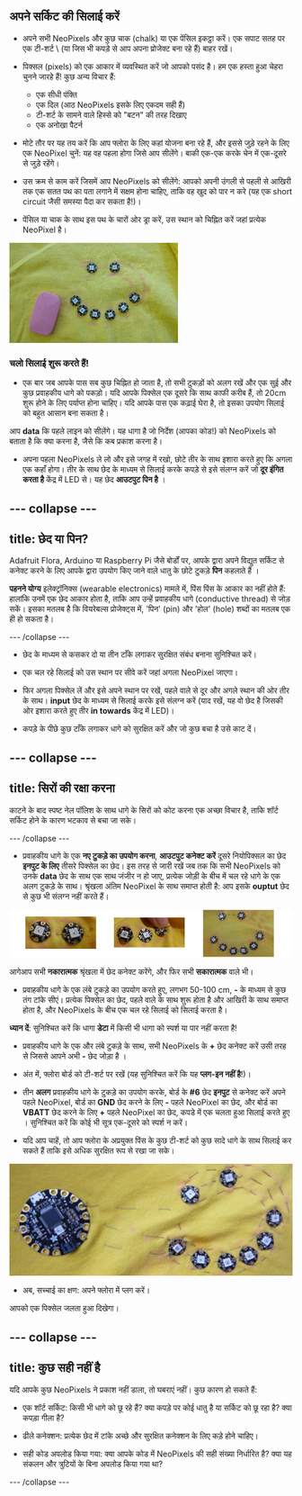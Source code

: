 ## अपने सर्किट की सिलाई करें

+ अपने सभी NeoPixels और कुछ चाक (chalk) या एक पेंसिल इकट्ठा करें। एक सपाट सतह पर एक टी-शर्ट \ (या जिस भी कपड़े से आप अपना प्रोजेक्ट बना रहे हैं) बाहर रखें।

+ पिक्सल (pixels) को एक आकार में व्यवस्थित करें जो आपको पसंद है। हम एक हस्ता हुआ चेहरा चुनने जारहे हैं! कुछ अन्य विचार हैं:
  + एक सीधी पंक्ति
  + एक दिल (आठ NeoPixels इसके लिए एकदम सही हैं)
  + टी-शर्ट के सामने वाले हिस्से को "बटन" की तरह दिखाए
  + एक अनोखा पैटर्न

+ मोटे तौर पर यह तय करें कि आप फ्लोरा के लिए कहां योजना बना रहे हैं, और इससे जुड़े रहने के लिए एक NeoPixel चुनें: यह वह पहला होगा जिसे आप सीलेंगे। बाकी एक-एक करके चेन में एक-दूसरे से जुड़े रहेंगे।

+ उस क्रम से काम करें जिसमें आप NeoPixels को सीलेंगे: आपको अपनी उंगली से पहली से आखिरी तक एक सतत पथ का पता लगाने में सक्षम होना चाहिए, ताकि वह खुद को पार न करे (यह एक short circuit जैसी समस्या पैदा कर सकता है!)।

+ पेंसिल या चाक के साथ इस पथ के चारों ओर ड्रा करें, उस स्थान को चिह्नित करें जहां प्रत्येक NeoPixel है।

![](images/drawAroundShape.png)

### चलो सिलाई शुरू करते हैं!

+ एक बार जब आपके पास सब कुछ चिह्नित हो जाता है, तो सभी टुकड़ों को अलग रखें और एक सुई और कुछ प्रवाहकीय धागे को पकड़ो। यदि आपके पिक्सेल एक दूसरे कि साथ काफी करीब हैं, तो 20cm शुरू होने के लिए पर्याप्त होना चाहिए। यदि आपके पास एक कढ़ाई घेरा है, तो इसका उपयोग सिलाई को बहुत आसान बना सकता है।

आप **data** कि पहले लाइन को सीलेंगे। यह धागा है जो निर्देश (आपका कोड!) को NeoPixels को बताता है कि क्या करना है, जैसे कि कब प्रकाश करना है।

+ अपना पहला NeoPixels ले लो और इसे जगह में रखो, छोटे तीर के साथ इशारा करते हुए कि अगला एक कहाँ होगा। तीर के साथ छेद के माध्यम से सिलाई करके कपड़े से इसे संलग्न करें जो **दूर इंगित करता है** केंद्र में LED से। यह छेद **आउटपुट पिन है** ।

--- collapse ---
---
title: छेद या पिन?
---

Adafruit Flora, Arduino या Raspberry Pi जैसे बोर्डों पर, आपके द्वारा अपने विद्युत सर्किट से कनेक्ट करने के लिए आपके द्वारा उपयोग किए जाने वाले धातु के छोटे टुकड़े **पिन** कहलाते हैं ।

**पहनने योग्य** इलेक्ट्रॉनिक्स (wearable electronics) मामले में, पिंस पिंस के आकार का नहीं होते हैं: हालांकि उनमें एक छेद आकार होता है, ताकि आप उन्हें प्रवाहकीय धागे (conductive thread) से जोड़ सकें। इसका मतलब है कि वियरेबल्स प्रोजेक्ट्स में, 'पिन' (pin) और 'होल' (hole) शब्दों का मतलब एक ही हो सकता है।

--- /collapse ---

+ छेद के माध्यम से कसकर दो या तीन टाँके लगाकर सुरक्षित संबंध बनाना सुनिश्चित करें।

+ एक चल रहे सिलाई को उस स्थान पर सीवे करें जहां अगला NeoPixel जाएगा।

+ फिर अगला पिक्सेल लें और इसे अपने स्थान पर रखें, पहले वाले से दूर और अगले स्थान की ओर तीर के साथ। **input** छेद के माध्यम से सिलाई करके इसे संलग्न करें (याद रखें, यह वो छेद है जिसकी ओर इशारा करते हुए तीर **in towards** केंद्र में LED)।

+ कपड़े के पीछे कुछ टाँके लगाकर धागे को सुरक्षित करें और जो कुछ बचा है उसे काट दें।

--- collapse ---
---
title: सिरों की रक्षा करना
---

काटने के बाद स्पष्ट नेल पॉलिश के साथ धागे के सिरों को कोट करना एक अच्छा विचार है, ताकि शॉर्ट सर्किट होने के कारण भटकाव से बचा जा सके।

--- /collapse ---

+ प्रवाहकीय धागे के एक **नए टुकड़े का उपयोग करना**, **आउटपुट कनेक्ट करें** दूसरे नियोपिक्सल का छेद **इनपुट के लिए** तीसरे पिक्सेल का छेद। इस तरह से जारी रखें जब तक कि सभी NeoPixels को उनके **data** छेद के साथ एक साथ जंजीर न हो जाए, प्रत्येक जोड़ी के बीच में चल रहे धागे के एक अलग टुकड़े के साथ। श्रृंखला अंतिम NeoPixel के साथ समाप्त होती है: आप इसके **ouptut** छेद से कुछ भी संलग्न नहीं करते हैं।

![](images/pixelSewing3_136_800.png)

आगेआप सभी **नकारात्मक** श्रृंखला में छेद कनेक्ट करेंगे, और फिर सभी **सकारात्मक** वाले भी।

+ प्रवाहकीय धागे के एक लंबे टुकड़े का उपयोग करते हुए, लगभग 50-100 cm, **-** के माध्यम से कुछ तंग टांके सीएं। प्रत्येक पिक्सेल का छेद, पहले वाले के साथ शुरू होता है और आखिरी के साथ समाप्त होता है, और NeoPixels के बीच एक चल रहे सिलाई को सिलाई करता है।

**ध्यान दें**: सुनिश्चित करें कि धागा **डेटा** में किसी भी धागा को स्पर्श या पार नहीं करता है!

+ प्रवाहकीय धागे के एक और लंबे टुकड़े के साथ, सभी NeoPixels के **+** छेद कनेक्ट करें उसी तरह से जिससे आपने अभी **-** छेद जोड़ा है ।

+ अंत में, फ्लोरा बोर्ड को टी-शर्ट पर रखें (यह सुनिश्चित करें कि यह **प्लग-इन नहीं है**!)।

+ तीन **अलग** प्रवाहकीय धागे के टुकड़े का उपयोग करके, बोर्ड के **#6** छेद **इनपुट** से कनेक्ट करें अपने पहले NeoPixel, बोर्ड का **GND** छेद करने के लिए **-** पहले NeoPixel का छेद, और बोर्ड का **VBATT** छेद करने के लिए **+** पहले NeoPixel का छेद, कपडे में एक चलता हुआ सिलाई करते हुए । सुनिश्चित करें कि कोई भी सूत्र एक-दूसरे को स्पर्श न करें।

+ यदि आप चाहें, तो आप फ्लोरा के अप्रयुक्त पिंस के कुछ टी-शर्ट को कुछ सादे धागे के साथ सिलाई कर सकते हैं ताकि इसे अधिक सुरक्षित रूप से रखा जा सके।

![](images/stitchedCircuit.png)

+ अब, सच्चाई का क्षण: अपने फ्लोरा में प्लग करें।

आपको एक पिक्सेल जलता हुआ दिखेगा।

--- collapse ---
---
title: कुछ सही नहीं है
---

यदि आपके कुछ NeoPixels ने प्रकाश नहीं डाला, तो घबराएं नहीं। कुछ कारण हो सकते हैं:

+ एक शॉर्ट सर्किट: किसी भी धागे को छू रहे हैं? क्या कपड़े पर कोई धातु है या सर्किट को छू रहा है? क्या कपड़ा गीला है?

+ ढीले कनेक्शन: प्रत्येक छेद में टांके अच्छे और सुरक्षित कनेक्शन के लिए कड़े होने चाहिए।

+ सही कोड अपलोड किया गया: क्या आपके कोड में NeoPixels की सही संख्या निर्धारित है? क्या यह संकलन और त्रुटियों के बिना अपलोड किया गया था?

--- /collapse --- 
